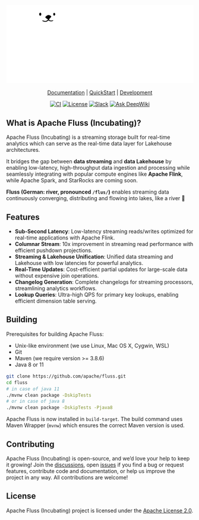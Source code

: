 <p align="center">
    <picture>
      <source media="(prefers-color-scheme: dark)" srcset="website/static/img/logo/svg/white_color_logo.svg">
      <source media="(prefers-color-scheme: light)" srcset="website/static/img/logo/svg/colored_logo.svg">
      <!-- Fall back to version that works for dark and light mode -->
      <img alt="Apache Fluss logo" src="website/static/img/logo/svg/white_filled.svg">
    </picture>
</p>

<p align="center">
  <a href="https://fluss.apache.org/docs/">Documentation</a> | <a href="https://fluss.apache.org/docs/quickstart/flink/">QuickStart</a> | <a href="https://fluss.apache.org/community/dev/ide-setup/">Development</a>
</p>

<p align="center">
  <a href="https://github.com/apache/fluss/actions/workflows/ci.yaml"><img src="https://github.com/apache/fluss/actions/workflows/ci.yaml/badge.svg?branch=main" alt="CI"></a>
  <a href="https://github.com/apache/fluss/blob/main/LICENSE"><img src="https://img.shields.io/badge/license-Apache%202-4EB1BA.svg" alt="License"></a>
  <a href="https://join.slack.com/t/apache-fluss/shared_invite/zt-33wlna581-QAooAiCmnYboJS8D_JUcYw"><img src="https://img.shields.io/badge/slack-join_chat-brightgreen.svg?logo=slack" alt="Slack"></a>
  <a href="https://deepwiki.com/apache/fluss"><img src="https://deepwiki.com/badge.svg" alt="Ask DeepWiki"></a>
</p>

## What is Apache Fluss (Incubating)?

Apache Fluss (Incubating) is a streaming storage built for real-time analytics which can serve as the real-time data layer for Lakehouse architectures.

It bridges the gap between **data streaming** and **data Lakehouse** by enabling low-latency, high-throughput data ingestion and processing while seamlessly integrating with popular compute engines like **Apache Flink**, while 
Apache Spark, and StarRocks are coming soon.

**Fluss (German: river, pronounced `/flus/`)** enables streaming data continuously converging, distributing and flowing into lakes, like a river 🌊

## Features

- **Sub-Second Latency**: Low-latency streaming reads/writes optimized for real-time applications with Apache Flink.
- **Columnar Stream**: 10x improvement in streaming read performance with efficient pushdown projections.
- **Streaming & Lakehouse Unification**: Unified data streaming and Lakehouse with low latencies for powerful analytics.
- **Real-Time Updates**: Cost-efficient partial updates for large-scale data without expensive join operations.
- **Changelog Generation**: Complete changelogs for streaming processors, streamlining analytics workflows.
- **Lookup Queries**: Ultra-high QPS for primary key lookups, enabling efficient dimension table serving.

## Building

Prerequisites for building Apache Fluss:

- Unix-like environment (we use Linux, Mac OS X, Cygwin, WSL)
- Git
- Maven (we require version >= 3.8.6)
- Java 8 or 11

```bash
git clone https://github.com/apache/fluss.git
cd fluss
# in case of java 11
./mvnw clean package -DskipTests
# or in case of java 8
./mvnw clean package -DskipTests -Pjava8
```

Apache Fluss is now installed in `build-target`. The build command uses Maven Wrapper (`mvnw`) which ensures the correct Maven version is used.

## Contributing

Apache Fluss (Incubating) is open-source, and we’d love your help to keep it growing! Join the [discussions](https://github.com/apache/fluss/discussions),
open [issues](https://github.com/apache/fluss/issues) if you find a bug or request features, contribute code and documentation,
or help us improve the project in any way. All contributions are welcome!

## License

Apache Fluss (Incubating) project is licensed under the [Apache License 2.0](https://github.com/apache/fluss/blob/main/LICENSE).
